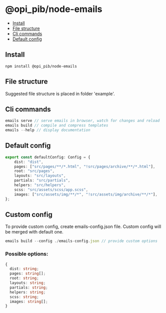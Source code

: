 # @opi_pib/node-emails

-   [Install](#install)
-   [File structure](#file-structure)
-   [Cli commands](#cli-commands)
-   [Default config](#default-config)

## Install

```
npm install @opi_pib/node-emails
```

## File structure

Suggested file structure is placed in folder 'example'.

## Cli commands

```typescript
emails serve // serve emails in browser, watch for changes and reload
emails build // compile and compress templates
emails --help // display documentation
```

## Default config

```typescript
export const defaultConfig: Config = {
	dist: "dist",
	pages: ["src/pages/**/*.html", "!src/pages/archive/**/*.html"],
	root: "src/pages",
	layouts: "src/layouts",
	partials: "src/partials",
	helpers: "src/helpers",
	scss: "src/assets/scss/app.scss",
	images: ["src/assets/img/**/*", "!src/assets/img/archive/**/*"],
};
```

## Custom config

To provide custom config, create emails-config.json file. Custom config will be merged with default one.

```typescript
emails build --config ./emails-config.json // provide custom options
```

### Possible options:

```typescript
{
  dist: string;
  pages: string[];
  root: string;
  layouts: string;
  partials: string;
  helpers: string;
  scss: string;
  images: string[];
}
```
